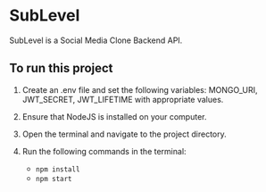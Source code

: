 # SubLevel

SubLevel is a Social Media Clone Backend API.

## To run this project

1. Create an .env file and set the following variables: MONGO_URI, JWT_SECRET, JWT_LIFETIME with appropriate values.

2. Ensure that NodeJS is installed on your computer. 

3. Open the terminal and navigate to the project directory. 

4. Run the following commands in the terminal: 
   - `npm install`
   - `npm start`
